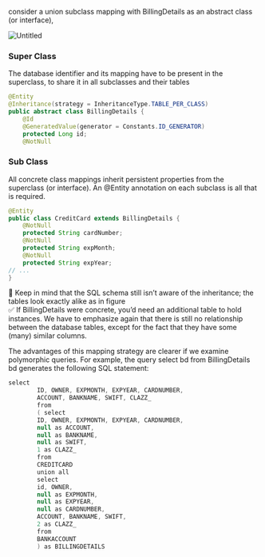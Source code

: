 consider a union subclass mapping with BillingDetails as an abstract class (or interface),

![Untitled](https://s3-us-west-2.amazonaws.com/secure.notion-static.com/36b5a7a3-6edd-4141-953c-8937c6a743df/Untitled.png)

### Super Class

The database identifier and its mapping have to be present in the superclass, to share it in all subclasses and their tables

```java
@Entity
@Inheritance(strategy = InheritanceType.TABLE_PER_CLASS)
public abstract class BillingDetails {
    @Id
    @GeneratedValue(generator = Constants.ID_GENERATOR)
    protected Long id;
    @NotNull
```

### Sub Class

All concrete class mappings inherit persistent properties from the superclass (or interface). An @Entity annotation on each subclass is all that is required.

```java
@Entity
public class CreditCard extends BillingDetails {
    @NotNull
    protected String cardNumber;
    @NotNull
    protected String expMonth;
    @NotNull
    protected String expYear;
// ...
}
```

<aside>
📢 Keep in mind that the SQL schema still isn’t aware of the inheritance; the tables look exactly alike as in figure

</aside>

<aside>
✅ If BillingDetails were concrete, you’d need an additional table to hold instances. We have to emphasize again that there is still no relationship between the database tables, except for the fact that they have some (many) similar columns.

</aside>

The advantages of this mapping strategy are clearer if we examine polymorphic queries. For example, the query select bd from BillingDetails bd generates the following SQL statement:

```java
select
        ID, OWNER, EXPMONTH, EXPYEAR, CARDNUMBER,
        ACCOUNT, BANKNAME, SWIFT, CLAZZ_
        from
        ( select
        ID, OWNER, EXPMONTH, EXPYEAR, CARDNUMBER,
        null as ACCOUNT,
        null as BANKNAME,
        null as SWIFT,
        1 as CLAZZ_
        from
        CREDITCARD
        union all
        select
        id, OWNER,
        null as EXPMONTH,
        null as EXPYEAR,
        null as CARDNUMBER,
        ACCOUNT, BANKNAME, SWIFT,
        2 as CLAZZ_
        from
        BANKACCOUNT
        ) as BILLINGDETAILS
```